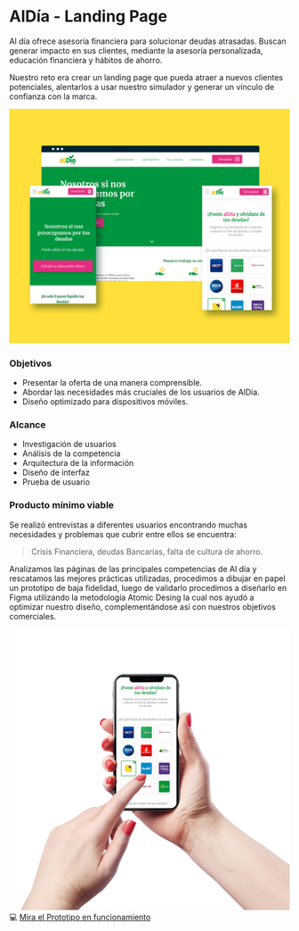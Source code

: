 # AlDía -  Landing Page 

Al día ofrece asesoría financiera para solucionar deudas atrasadas. Buscan generar impacto en sus clientes, mediante la asesoría personalizada, educación financiera y hábitos de ahorro.

Nuestro reto era crear un landing page que pueda atraer a nuevos clientes potenciales, alentarlos a usar nuestro simulador y generar un vínculo de confianza con la marca.

![al día](https://raw.githubusercontent.com/alejandraHoces/AlDia/master/aldia.png)

### Objetivos
- Presentar la oferta de una manera comprensible.
- Abordar las necesidades más cruciales de los usuarios de AlDía.
- Diseño optimizado para dispositivos móviles.  

### Alcance
- Investigación de usuarios
- Análisis de la competencia
- Arquitectura de la información
- Diseño de interfaz
- Prueba de usuario

### Producto mínimo viable
Se realizó entrevistas a diferentes usuarios encontrando muchas necesidades y problemas que cubrir entre ellos se encuentra:
> Crisis Financiera, deudas Bancarias, falta de cultura de ahorro.  

Analizamos las páginas de las principales competencias de Al día y rescatamos las mejores prácticas utilizadas, procedimos a dibujar en papel un prototipo de baja fidelidad, luego de validarlo procedimos a diseñarlo en Figma utilizando la metodología Atomic Desing la cual nos ayudó a optimizar nuestro diseño, complementándose así con nuestros objetivos comerciales.

![al día](https://raw.githubusercontent.com/alejandraHoces/AlDia/master/pruebaaldia.png)
💻 [Mira el Prototipo en funcionamiento](https://marvelapp.com/6764c20/screen/61300887)



